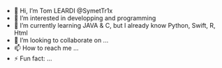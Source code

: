 - 👋 Hi, I’m Tom LEARDI @SymetTr1x
- 👀 I’m interested in developping and programming
- 🌱 I’m currently learning JAVA & C, but I already know Python, Swift, R, Html
- 💞️ I’m looking to collaborate on ...
- 📫 How to reach me ...
- ⚡ Fun fact: ...

<!---
SymetTr1x/SymetTr1x is a ✨ special ✨ repository because its `README.md` (this file) appears on your GitHub profile.
You can click the Preview link to take a look at your changes.
--->
